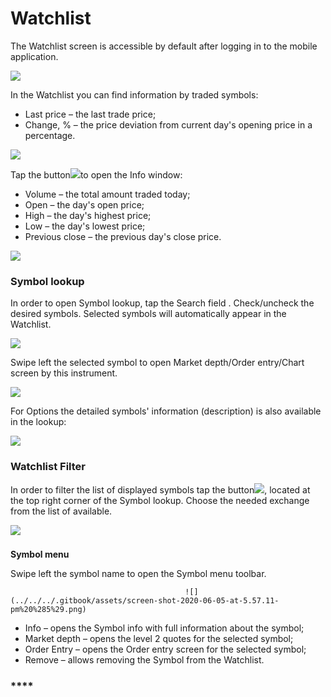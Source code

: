 # Watchlist

The Watchlist screen is accessible by default after logging in to the mobile application.

![](../../../.gitbook/assets/1%20%28135%29.png)

In the Watchlist you can find information by traded symbols:

* Last price – the last trade price;
* Change, % – the price deviation from current day's opening price in a percentage.

![](../../../.gitbook/assets/2%20%2895%29.png)

Tap the button![](../../../.gitbook/assets/arrow-right.jpg)to open the Info window:

* Volume – the total amount traded today;
* Open – the day's open price;
* High – the day's highest price;
* Low – the day's lowest price;
* Previous close – the previous day's close price.

![](../../../.gitbook/assets/3%20%2881%29.png)

### **Symbol lookup** 

In order to open Symbol lookup, tap the Search field. Check/uncheck the desired symbols. Selected symbols will automatically appear in the Watchlist.

![](../../../.gitbook/assets/2%20%28115%29.png)

Swipe left the selected symbol to open Market depth/Order entry/Chart screen by this instrument.

![](../../../.gitbook/assets/3%20%2892%29.png)

For Options the detailed symbols' information \(description\) is also available in the lookup:

![](../../../.gitbook/assets/ios.png)

### **Watchlist Filter** 

In order to filter the list of displayed symbols tap the button![](../../../.gitbook/assets/4-%20%281%29.png), located at the top right corner of the Symbol lookup. Choose the needed exchange from the list of available.

![](../../../.gitbook/assets/5%20%2850%29.png)

### **Symbol menu**

Swipe left the symbol name to open the Symbol menu toolbar. 

                                           ![](../../../.gitbook/assets/screen-shot-2020-06-05-at-5.57.11-pm%20%285%29.png)                                     

* Info – opens the Symbol info with full information about the symbol;
* Market depth – opens the level 2 quotes for the selected symbol;
* Order Entry – opens the Order entry screen for the selected symbol;
* Remove – allows removing the Symbol from the Watchlist.

### \*\*\*\*


